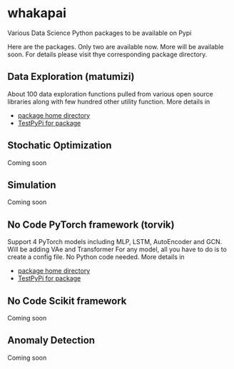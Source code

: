 # whakapai
Various Data Science Python packages to be available on Pypi

Here are the packages. Only two are available now. More will be available soon. For details
please visit thye corresponding package directory.

## Data Exploration (matumizi)
About 100 data exploration functions pulled from various open source libraries  along with 
few hundred other utility function. More details in 
* [package home directory](https://github.com/pranab/whakapai/tree/master/matumizi)
* [TestPyPi for package](https://test.pypi.org/project/matumizi/0.0.1/)
 
 
## Stochatic Optimization
Coming soon

## Simulation
Coming soon

## No Code PyTorch framework (torvik)
Support 4 PyTorch models  including MLP, LSTM, AutoEncoder and GCN. Will be adding VAe and Transformer
For any model, all you have to do is to create a config file. No Python code needed. More details in 
* [package home directory](https://github.com/pranab/whakapai/tree/master/torvik)
* [TestPyPi for package](https://test.pypi.org/project/torvik/0.0.1/)


## No Code Scikit framework
Coming soon

## Anomaly Detection
Coming soon

